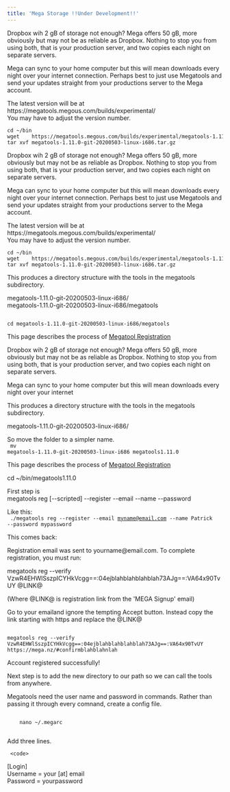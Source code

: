 ```yaml
---
title: 'Mega Storage !!Under Development!!'
---
```


 <p>   Dropbox wih 2 gB of storage not enough? Mega offers 50 gB, more obviously but may not be as reliable as Dropbox. Nothing to stop you from using both, that is your production server, and two copies each night on separate servers.</p>
<p>    Mega can sync to your home computer but this will mean downloads every night over your internet connection. Perhaps best to just use Megatools and send your updates straight from your productions server to the Mega account.</p>
<p>The latest version will be at https://megatools.megous.com/builds/experimental/<br>
You may have to adjust the version number.</p>
<code><pre>
cd ~/bin
wget    https://megatools.megous.com/builds/experimental/megatools-1.11.0-git-20200503-linux-i686.tar.gz
tar xvf megatools-1.11.0-git-20200503-linux-i686.tar.gz
</pre></code>

 <p>   Dropbox wih 2 gB of storage not enough? Mega offers 50 gB, more obviously but may not be as reliable as Dropbox. Nothing to stop you from using both, that is your production server, and two copies each night on separate servers.</p>
<p>    Mega can sync to your home computer but this will mean downloads every night over your internet connection. Perhaps best to just use Megatools and send your updates straight from your productions server to the Mega account.</p>
<p>The latest version will be at https://megatools.megous.com/builds/experimental/<br>
You may have to adjust the version number.</p>
<code><pre>
cd ~/bin
wget    https://megatools.megous.com/builds/experimental/megatools-1.11.0-git-20200503-linux-i686.tar.gz
tar xvf megatools-1.11.0-git-20200503-linux-i686.tar.gz
</pre></code>

<p>This produces a directory structure with the tools in the megatools subdirectory.</p>

<p>megatools-1.11.0-git-20200503-linux-i686/<br>
megatools-1.11.0-git-20200503-linux-i686/megatools
</p>
<code>
cd megatools-1.11.0-git-20200503-linux-i686/megatools 
</code>
<p>
This page describes the process of <a href="https://megatools.megous.com/man/megatools-reg.html">Megatool Registration</a>
</p>



 <p>   Dropbox wih 2 gB of storage not enough? Mega offers 50 gB, more obviously but may not be as reliable as Dropbox. Nothing to stop you from using both, that is your production server, and two copies each night on separate servers.</p>

<p>    Mega can sync to your home computer but this will mean downloads every night over your internet 


<p>This produces a directory structure with the tools in the megatools subdirectory.</p>

<p>megatools-1.11.0-git-20200503-linux-i686/</p>
 
So move the folder to a simpler name.<br>
 <code>
 mv megatools-1.11.0-git-20200503-linux-i686 megatools1.11.0
</code>                                                
                                                
<p>
This page describes the process of <a href="https://megatools.megous.com/man/megatools-reg.html">Megatool Registration</a>
</p>

cd ~/bin/megatools1.11.0

First step is<br>
megatools reg [--scripted] --register --email <email> --name <realname> --password <password><br>

Like this:<br>
<code>
./megatools reg  --register --email myname@email.com --name Patrick --password mypassword
</code>   
    
This comes back:<br>
    
<p>
Registration email was sent to yourname@email.com. To complete registration, you must run:<br>

  megatools reg --verify VzwR4EHWlSszpICYHkVcgg==:04ejblahblahblahblah73AJg==:VA64x90TvUY @LINK@<br>

(Where @LINK@ is registration link from the 'MEGA Signup' email)<br>
<p>
Go to your emailand ignore the tempting Accept button. Instead copy the link starting with https and replace the @LINK@</p>

<code>      
megatools reg --verify VzwR4EHWlSszpICYHkVcgg==:04ejblahblahblahblah73AJg==:VA64x90TvUY https://mega.nz/#confirmblahblahnlah
</code>     
    <p>
        Account registered successfully!
    </p>
<p>
Next step is to add the new directory to our path so we can call the tools from anywhere.
</p>  
<p>
Megatools need the user name and password in commands. Rather than passing it through every comnand, create a config file.
    </p>
    
<code>
    nano ~/.megarc
 </code>  
    
Add three lines.  <br>
 
     <code> 
[Login]<br>
Username = your [at] email<br>
Password = yourpassword<br>
  </code>    
    



